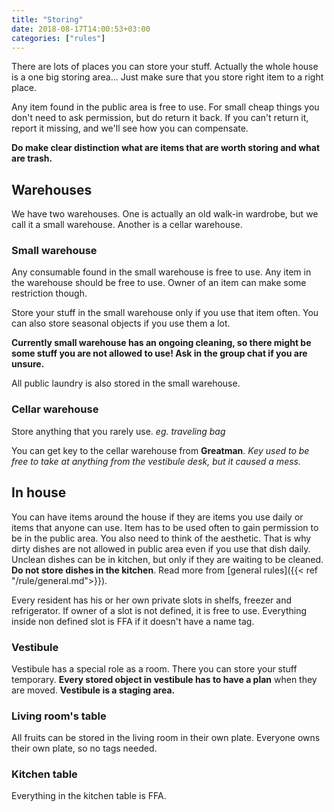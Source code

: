 ```yaml
---
title: "Storing"
date: 2018-08-17T14:00:53+03:00
categories: ["rules"]
---
```

There are lots of places you can store your stuff. Actually the whole house is a one big storing area... Just make sure that you store right item to a right place.

Any item found in the public area is free to use. For small cheap things you don't need to ask permission, but do return it back. If you can't return it, report it missing, and we'll see how you can compensate.

**Do make clear distinction what are items that are worth storing and what are trash.**

## Warehouses
We have two warehouses. One is actually an old walk-in wardrobe, but we call it a small warehouse. Another is a cellar warehouse.

### Small warehouse
Any consumable found in the small warehouse is free to use. Any item in the warehouse should be free to use. Owner of an item can make some restriction though.

Store your stuff in the small warehouse only if you use that item often. You can also store seasonal objects if you use them a lot.

**Currently small warehouse has an ongoing cleaning, so there might be some stuff you are not allowed to use! Ask in the group chat if you are unsure.**

All public laundry is also stored in the small warehouse.

### Cellar warehouse
Store anything that you rarely use. *eg. traveling bag*

You can get key to the cellar warehouse from **Greatman**. *Key used to be free to take at anything from the vestibule desk, but it caused a mess.*

## In house
You can have items around the house if they are items you use daily or items that anyone can use. Item has to be used often to gain permission to be in the public area. You also need to think of the aesthetic. That is why dirty dishes are not allowed in public area even if you use that dish daily. Unclean dishes can be in kitchen, but only if they are waiting to be cleaned. **Do not store dishes in the kitchen**. Read more from [general rules]({{< ref "/rule/general.md">}}).

Every resident has his or her own private slots in shelfs, freezer and refrigerator. If owner of a slot is not defined, it is free to use. Everything inside non defined slot is FFA if it doesn't have a name tag.

### Vestibule
Vestibule has a special role as a room. There you can store your stuff temporary. **Every stored object in vestibule has to have a plan** when they are moved. **Vestibule is a staging area.**

### Living room's table
All fruits can be stored in the living room in their own plate. Everyone owns their own plate, so no tags needed.

### Kitchen table
Everything in the kitchen table is FFA.
